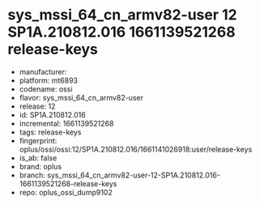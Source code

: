 # sys_mssi_64_cn_armv82-user 12 SP1A.210812.016 1661139521268 release-keys
- manufacturer: 
- platform: mt6893
- codename: ossi
- flavor: sys_mssi_64_cn_armv82-user
- release: 12
- id: SP1A.210812.016
- incremental: 1661139521268
- tags: release-keys
- fingerprint: oplus/ossi/ossi:12/SP1A.210812.016/1661141026918:user/release-keys
- is_ab: false
- brand: oplus
- branch: sys_mssi_64_cn_armv82-user-12-SP1A.210812.016-1661139521268-release-keys
- repo: oplus_ossi_dump9102
